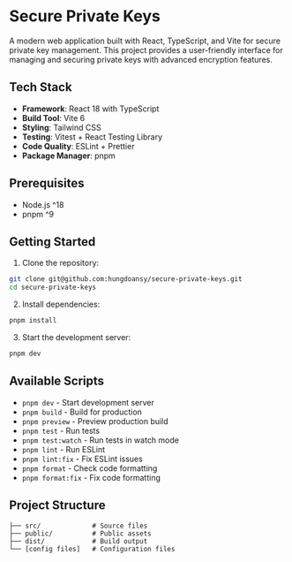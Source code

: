 # Secure Private Keys

A modern web application built with React, TypeScript, and Vite for secure private key management. This project provides a user-friendly interface for managing and securing private keys with advanced encryption features.

## Tech Stack

-   **Framework**: React 18 with TypeScript
-   **Build Tool**: Vite 6
-   **Styling**: Tailwind CSS
-   **Testing**: Vitest + React Testing Library
-   **Code Quality**: ESLint + Prettier
-   **Package Manager**: pnpm

## Prerequisites

-   Node.js ^18
-   pnpm ^9

## Getting Started

1. Clone the repository:

```bash
git clone git@github.com:hungdoansy/secure-private-keys.git
cd secure-private-keys
```

2. Install dependencies:

```bash
pnpm install
```

3. Start the development server:

```bash
pnpm dev
```

## Available Scripts

-   `pnpm dev` - Start development server
-   `pnpm build` - Build for production
-   `pnpm preview` - Preview production build
-   `pnpm test` - Run tests
-   `pnpm test:watch` - Run tests in watch mode
-   `pnpm lint` - Run ESLint
-   `pnpm lint:fix` - Fix ESLint issues
-   `pnpm format` - Check code formatting
-   `pnpm format:fix` - Fix code formatting

## Project Structure

```
├── src/             # Source files
├── public/          # Public assets
├── dist/            # Build output
└── [config files]   # Configuration files
```
